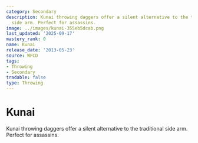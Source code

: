 ```yaml
---
category: Secondary
description: Kunai throwing daggers offer a silent alternative to the traditional
  side arm. Perfect for assassins.
image: ../images/kunai-355eb5dcab.png
last_updated: '2025-09-17'
mastery_rank: 0
name: Kunai
release_date: '2013-05-23'
source: WFCD
tags:
- Throwing
- Secondary
tradable: false
type: Throwing
---
```


# Kunai

Kunai throwing daggers offer a silent alternative to the traditional side arm. Perfect for assassins.


